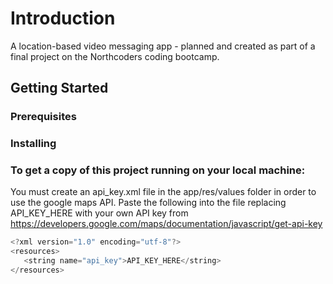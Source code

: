 # Introduction

A location-based video messaging app - planned and created as part of a final project on the Northcoders coding bootcamp. 

## Getting Started

### Prerequisites


### Installing

### To get a copy of this project running on your local machine:

You must create an api_key.xml file in the app/res/values folder in order to use the google maps API. Paste the following into the file replacing API_KEY_HERE with your own API key from https://developers.google.com/maps/documentation/javascript/get-api-key


```js
<?xml version="1.0" encoding="utf-8"?>
<resources>
   <string name="api_key">API_KEY_HERE</string>
</resources>
```
